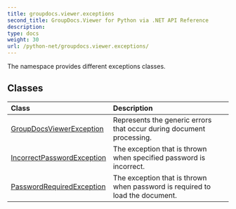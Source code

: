 ```yaml
---
title: groupdocs.viewer.exceptions
second_title: GroupDocs.Viewer for Python via .NET API Reference
description: 
type: docs
weight: 30
url: /python-net/groupdocs.viewer.exceptions/
---
```



The namespace provides different exceptions classes.

## Classes
| Class | Description |
| :- | :- |
|[GroupDocsViewerException](/python-net/groupdocs.viewer.exceptions/groupdocsviewerexception/)|Represents the generic errors that occur during document processing.|
|[IncorrectPasswordException](/python-net/groupdocs.viewer.exceptions/incorrectpasswordexception/)|The exception that is thrown when specified password is incorrect.|
|[PasswordRequiredException](/python-net/groupdocs.viewer.exceptions/passwordrequiredexception/)|The exception that is thrown when password is required to load the document.|
